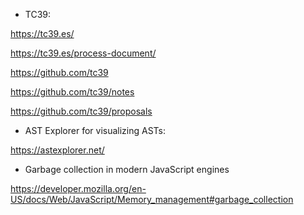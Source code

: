- TC39:

https://tc39.es/

https://tc39.es/process-document/

https://github.com/tc39

https://github.com/tc39/notes

https://github.com/tc39/proposals

- AST Explorer for visualizing ASTs:

https://astexplorer.net/

- Garbage collection in modern JavaScript engines

https://developer.mozilla.org/en-US/docs/Web/JavaScript/Memory_management#garbage_collection